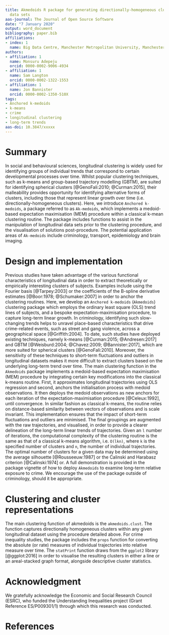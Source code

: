 ```yaml
---
title: Akmedoids R package for generating directionally-homogeneous clusters of longitudinal
  data sets
aas-journal: The Journal of Open Source Software
date: "7 January 2020"
output: word_document
bibliography: paper.bib
affiliations:
- index: 1
  name: Big Data Centre, Manchester Metropolitan University, Manchester, M15 6BH
authors:
- affiliation: 1
  name: Monsuru Adepeju
  orcid: 0000-0002-9006-4934
- affiliation: 1
  name: Sam Langton
  orcid: 0000-0002-1322-1553
- affiliation: 1
  name: Jon Bannister
  orcid: 0000-0002-1350-510X
tags:
- Anchored k-medoids
- k-means
- crime
- longitudinal clustering
- long-term trends
aas-doi: 10.3847/xxxxx
---
```


# Summary

In social and behavioural sciences, longitudinal clustering is widely used for identifying groups of individual trends that correspond to certain developmental processes over time. Whilst popular clustering techniques, such as k-means and group-based trajectory modelling (GBTM), are suited for identifying spherical clusters [@GenoFali:2010; @Curman:2015],  their malleability provides opportunity for identifying alternative forms of clusters, including those that represent linear growth over time (i.e. directionally-homogeneous clusters). Here, we introduce `Anchored k-medoids`, a package referred to as `Ak-medoids`, which implements a medoid-based expectation maximisation (MEM) procedure within a classical k-mean clustering routine.  The package includes functions to assist in the manipulation of longitudinal data sets prior to the clustering procedure, and the visualisation of solutions post-procedure. The potential application areas of `Ak-medoids` include criminology, transport, epidemiology and brain imaging.

# Design and implementation

Previous studies have taken advantage of the various functional characteristics of longitudinal data in order to extract theoretically or empirically interesting clusters of subjects. Examples include using the Fourier basis [@Tarpey:2003] or the coefficients of the B-spline derivative estimates [@Boor:1978; @Schumaker:2007] in order to anchor the clustering routines. Here, we develop an `Anchored k-medoids` (`Akmedoids`) clustering package which employs the ordinary least square (OLS) trend lines of subjects, and a bespoke expectation-maximisation procedure, to capture long-term linear growth. In criminology, identifying such slow-changing trends helps to unravel place-based characteristics that drive crime-related events, such as street and gang violence, across a geographical space [@Griffith:2004]. To date, such studies have deployed existing techniques, namely k-means [@Curman:2015; @Andresen:2017] and GBTM [@Weisburd:2004; @Chavez:2009; @Bannister:2017], which are more suited for spherical clusters [@GenoFali:2010]. Moreover, the sensitivity of these techniques to short-term fluctuations and outliers in longitudinal datasets makes it more difficult to extract clusters based on the underlying long-term trend over time. 
The main clustering function in the `Akmedoids` package  implements a medoid-based expectation maximisation (MEM) procedure by integrating certain key modifications into the classical k-means routine. First, it approximates longitudinal trajectories using OLS regression and second, anchors the initialisation process with medoid observations. It then deploys the medoid observations as new anchors for each iteration of the expectation-maximisation procedure [@Celeux:1992], until convergence. In similar fashion as classical k-means, the routine relies on distance-based similarity between vectors of observations and is scale invariant. This implementation ensures that the impact of short-term fluctuations and outliers are minimised. The final groupings are augmented with the raw trajectories, and visualised, in order to provide a clearer delineation of the long-term linear trends of trajectories. Given an `l` number of iterations, the computational complexity of the clustering routine is the same as that of a classical k-means algorithm, i.e. `O(lkn)`, where `k` is the specified number of clusters and `n`, the number of individual trajectories. The optimal number of clusters for a given data may be determined using the average silhouette [@Rousseeuw:1987] or the Calinski and Harabasz criterion [@Calinski:1974] or. A full demonstration is provided in the package vignette of how to deploy `Akmedoids` to examine long-term relative exposure to crime. We encourage the use of the package outside of criminology, should it be appropriate.

# Clustering and cluster representations

The main clustering function of akmedoids is the `akmedoids.clust`. The function captures directionally homogeneous clusters within any given longitudinal dataset using the procedure detailed above. For crime inequality studies, the package includes the `props` function for converting the absolute (or rate) measures of individual trajectories into relative measure over time. The `statPrint` function draws from the `ggplot2` library [@ggplot:2016] in order to visualise the resulting clusters in either a line or an areal-stacked graph format, alongside descriptive cluster statistics.

# Acknowledgment

We gratefully acknowledge the Economic and Social Research Council (ESRC), who funded the Understanding Inequalities project (Grant Reference ES/P009301/1) through which this research was conducted.

# References

